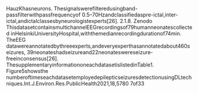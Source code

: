 HauzKhasneurons. Thesignalswerefilteredusingband-passfilterwithpassfrequencyof
0.5–70Hzandclassifiedaspre-ictal,inter-ictal,andictalclassesbyneurologistexperts[26].
2.1.8. Zenodo
ThisdatasetcontainsmultichannelEEGrecordingsof79humanneonatescollected
inHelsinkiUniversityHospital,withthemedianrecordingdurationof74min. TheEEG
datawereannotatedbythreeexperts,andeveryexperthasannotatedabout460seizures,
39neonateshadseizureand22neonateswereseizure-freeinconsensus[26].
ThesupplementaryinformationoneachdatasetislistedinTable1. Figure5showsthe
numberoftimeseachdatasetemployedepilepticseizuresdetectionusingDLtechniques.Int.J.Environ.Res.PublicHealth2021,18,5780 7of33